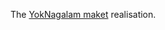 The [YokNagalam maket](https://all-psd.ru/site-templates/5212-otlichniy_sovremenniy_maket_sayta_.html) realisation.
